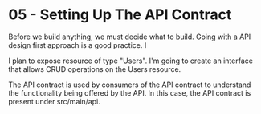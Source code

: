 # 05 - Setting Up The API Contract

Before we build anything, we must decide what to build. Going with a API design first approach is a good practice. I

I plan to expose resource of type "Users". I'm going to create an interface that allows CRUD operations on the Users resource. 

The API contract is used by consumers of the API contract to understand the functionality being offered by the API. In this case, the API contract is present under src/main/api.